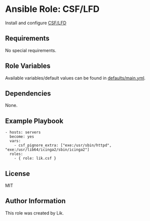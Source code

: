 # Ansible Role: CSF/LFD

Install and configure [CSF/LFD](https://configserver.com/cp/csf.html)

## Requirements

No special requirements.

## Role Variables

Available variables/default values can be found in [defaults/main.yml](defaults/main.yml).

## Dependencies

None.

## Example Playbook

    - hosts: servers
      become: yes
      vars:
        - csf_pignore_extra: ["exe:/usr/sbin/httpd", "exe:/usr/lib64/icinga2/sbin/icinga2"]
      roles:
        - { role: lik.csf }

## License

MIT

## Author Information

This role was created by Lik.